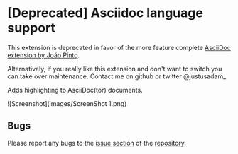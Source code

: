 # [Deprecated] Asciidoc language support

This extension is deprecated in favor of the more feature complete [AsciiDoc extension by João Pinto](https://marketplace.visualstudio.com/items?itemName=joaompinto.asciidoctor-vscode).

Alternatively, if you really like this extension and don't want to switch you can take over maintenance. Contact me on github or twitter @justusadam_



Adds highlighting to AsciiDoc(tor) documents.

![Screenshot](images/ScreenShot 1.png)

## Bugs

Please report any bugs to the [issue section](https://github.com/JustusAdam/language-asciidoc/issues) of the [repository](https://github.com/JustusAdam/language-asciidoc).
